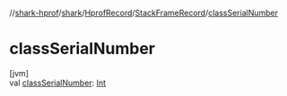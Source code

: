 //[shark-hprof](../../../../index.md)/[shark](../../index.md)/[HprofRecord](../index.md)/[StackFrameRecord](index.md)/[classSerialNumber](class-serial-number.md)

# classSerialNumber

[jvm]\
val [classSerialNumber](class-serial-number.md): [Int](https://kotlinlang.org/api/latest/jvm/stdlib/kotlin/-int/index.html)

